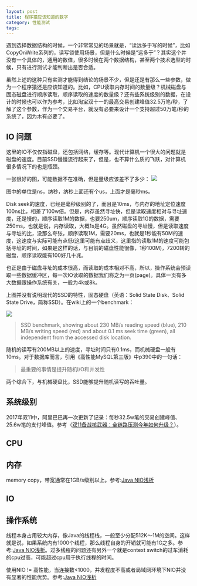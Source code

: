 ```yaml
---
layout: post
title: 程序猿应该知道的数字
category: 性能测试
tags: 
---
```


遇到选择数据结构的时候，一个非常常见的场景就是，“读远多于写的时候”，比如CopyOnWrite系列的，读写锁使用场景，但是什么时候是“远多于”？其实这个并没有一个具体的，通用的数值，很多时候在两个数据结构，甚至两个技术选型的时候，只有进行测试才能判断出是否合适。

虽然上述的这种只有实测才能得到结论的场景不少，但是还是有那么一些参数，做为一个程序猿还是应该知道的。比如，CPU读取内存时间的数量级？机械磁盘与固态磁盘进行顺序读取，顺序读取的速度的数量级？还有些系统级别的数据，在设计的时候也可以作为参考，比如淘宝双十一的最高交易创建峰值32.5万笔/秒，了解了这个参数，作为一个交易平台，就没有必要来设计一个支持超过50万笔/秒的系统了，因为木有必要了。

## IO 问题 ##

这里的IO不仅仅指磁盘，还包括网络，缓存等。现代计算机一个很大的问题就是磁盘的速度。目前SSD慢慢流行起来了，但是，也不算什么质的飞跃，对计算机很多情况下的也是瓶颈。

一张很好的图，可能数据不在准确，但是量级应该差不了多少：
<img src ="https://tech.meituan.com/img/mysql_index/various-system-software-hardware-latencies.png">

图中的单位是ns，纳秒，纳秒上面还有个us，上面才是毫秒ms。

Disk seek的速度，已经是毫秒级别的了，而且是10ms，与内存的地址定位速度100ns比，相差了100w倍。但是，内存虽然寻址快，但是读取速度相对与寻址速度，还是慢的，顺序读取1M的数据，也要250um，顺序读取1G的数据，需要250ms，也就是说，内存读取，大概1s是4G。虽然磁盘的寻址慢，但是读取速度与寻址的比，没那么夸张，顺序读取1M，需要20ms，也就是1秒能有50M的速度，这速度与实际可能有点低(这里可能有点歧义，这里指的读取1M的速度可能包括寻址的时间，如果是这样的话，与目前的磁盘性能很像，1秒100M)，7200转的磁盘，顺序读取能有100好几十兆。

也正是由于磁盘寻址的成本很高，而读取的成本相对不高，所以，操作系统会预读取一些数据缓冲区，每一次IO读取的数据我们称之为一页(page)。具体一页有多大数据跟操作系统有关，一般为4k或8k。

上图并没有说明现代的SSD的特性，固态硬盘（英语：Solid State Disk、Solid State Drive，简称SSD）。在wiki上的一个benchmark：

<img src="https://upload.wikimedia.org/wikipedia/commons/thumb/a/a8/480_GB_OCZ-AGIL_ITY3.png/350px-480_GB_OCZ-AGIL_ITY3.png">

> SSD benchmark, showing about 230 MB/s reading speed (blue), 210 MB/s writing speed (red) and about 0.1 ms seek time (green), all independent from the accessed disk location.

随机的读写有200MB以上的速度，寻址时间只有0.1ms，而机械硬盘一般有10ms。对于数据库而言，引用《高性能MySQL第三版》中p390中的一句话：

> 最重要的事情是提升随机I/O和并发性

两个综合下，与机械硬盘比，SSD能够提升随机读写的吞吐量。

## 系统级别 ##

2017年双11中，阿里巴巴再一次更新了记录：每秒32.5w笔的交易创建峰值、25.6w笔的支付峰值。参考（[双11备战核武器：全链路压测今年如何升级？](https://mp.weixin.qq.com/s/M7HKNm9yF2tqgwF8MT1NUg)）。

## CPU ##

## 内存 ##

memory copy，带宽通常在1GB/s级别以上。参考:[Java NIO浅析](https://tech.meituan.com/nio.html)

## IO ##

## 操作系统 ##

线程本身占用较大内存，像Java的线程栈，一般至少分配512K～1M的空间。这样就是说，如果系统内有1000个线程，那么线程自身的开销就可能有1G之多。参考:[Java NIO浅析](https://tech.meituan.com/nio.html)。过多线程的问题还有另外一个就是context switch的过车消耗的cpu过高，可能超过cpu用于执行线程的时间。

使用NIO != 高性能，当连接数<1000，并发程度不高或者局域网环境下NIO并没有显著的性能优势。参考:[Java NIO浅析](https://tech.meituan.com/nio.html)

